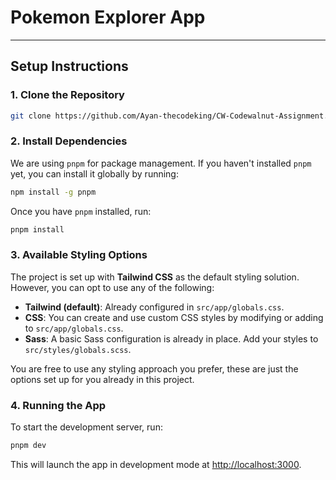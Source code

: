# Pokemon Explorer App

---

## Setup Instructions

### 1. Clone the Repository

```bash
git clone https://github.com/Ayan-thecodeking/CW-Codewalnut-Assignment.git
```

### 2. Install Dependencies

We are using `pnpm` for package management. If you haven't installed `pnpm` yet, you can install it globally by running:

```bash
npm install -g pnpm
```

Once you have `pnpm` installed, run:

```bash
pnpm install
```

### 3. Available Styling Options

The project is set up with **Tailwind CSS** as the default styling solution. However, you can opt to use any of the following:

- **Tailwind (default)**: Already configured in `src/app/globals.css`.
- **CSS**: You can create and use custom CSS styles by modifying or adding to `src/app/globals.css`.
- **Sass**: A basic Sass configuration is already in place. Add your styles to `src/styles/globals.scss`.

You are free to use any styling approach you prefer, these are just the options set up for you already in this project.

### 4. Running the App

To start the development server, run:

```bash
pnpm dev
```

This will launch the app in development mode at [http://localhost:3000](http://localhost:3000).
